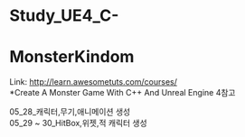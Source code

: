 # Study_UE4_C-
MonsterKindom
===============================
Link: http://learn.awesometuts.com/courses/    
*Create A Monster Game With C++ And Unreal Engine 4참고

05_28_캐릭터,무기,애니메이션 생성   
05_29 ~ 30_HitBox,위젯,적 캐릭터 생성
